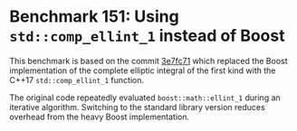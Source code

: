 # Benchmark 151: Using `std::comp_ellint_1` instead of Boost

This benchmark is based on the commit [3e7fc71](https://github.com/mrheld/dg/commit/3e7fc71757cb88362b940c370c0067d3277f496e) which replaced the Boost implementation of the complete elliptic integral of the first kind with the C++17 `std::comp_ellint_1` function.

The original code repeatedly evaluated `boost::math::ellint_1` during an iterative algorithm. Switching to the standard library version reduces overhead from the heavy Boost implementation.
